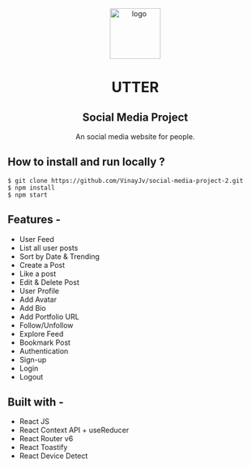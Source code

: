 <div align="center">
  <img src="https://img.icons8.com/clouds/100/topic.png" height="100" width="100" alt="logo"/>

  # UTTER
## Social Media Project  
  An social media website for people.
</div>

## **How to install and run locally ?**

```
$ git clone https://github.com/VinayJv/social-media-project-2.git
$ npm install
$ npm start
```
## **Features -**

- User Feed
- List all user posts
- Sort by Date & Trending
- Create a Post
- Like a post
- Edit & Delete Post
- User Profile
- Add Avatar
- Add Bio
- Add Portfolio URL
- Follow/Unfollow
- Explore Feed
- Bookmark Post
- Authentication
- Sign-up
- Login
- Logout

## **Built with -**

- React JS
- React Context API + useReducer
- React Router v6
- React Toastify
- React Device Detect

